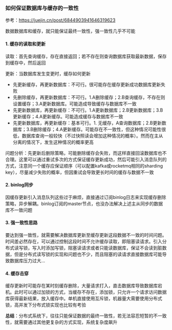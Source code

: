 ### 如何保证数据库与缓存的一致性

参考：https://juejin.cn/post/6844903941646319623

数据数据库和缓存，就只能保证最终一致性，强一致性几乎不可能

#### 1. 缓存的读取和更新

读取：首先查询缓存，存在直接返回；若不存在则查询数据库获取最新数据，保存到缓存中，然后返回

更新：当数据库发生变更时，缓存如何更新

- 先更新缓存，再更新数据库：不可行。很可能存在缓存更新成功数据库更新失败
- 先删除缓存，再更新数据库：不可行。1.A删除缓存；2.B查询缓存，不存在则设置缓存；3.A更新数据库。可能造成导致缓存与数据库不一致
- 先更新数据库，再更新缓存：不可行。1.A更新数据库；2.B更新数据库；3.B更新缓存；4.A更新缓存。可能造成缓存与数据库不一致
- 先更新数据库，再更新缓存：基本可行。1. 无缓存，A查询数据库；2.B更新数据库；3.B删除缓存；4.A更新缓存。可能存在不一致性，但这种情况可能性很低，数据库查询一般较快（不过快照读会增加这种情况的概率）。然而在主从分离的情况下，发生这种情况的概率更高

问题分析：先更新后删除策略，可能删除缓存会失败，而这样直接回滚数据库也不合理。这里可以通过重试多次的方式保证缓存更新成功，然后可能引入消息队列的方式，注意同一个缓存应保证顺序（可以配置kafka或rocketmq相同的sharding key），尽量减少失败的概率，但因重试会导致更长时间的缓存与数据不一致

#### 2. binlog同步

因缓存更新引入消息队列这些过于麻烦，直接通过订阅binlog日志来实现缓存删除策略，异步解耦。binlog订阅的master节点，也没办法解决上述主从同步的数据库不一致问题

#### 3. 强一致性思路

要达到强一致性，就需要解决数据库更新至缓存更新这段数据不一致的时间问题。时间差必然存在，可以通过控制这段时间不允许缓存读取，即阻塞读请求。引入分布式读写锁，写入时添加写锁，阻塞读请求或者只能读数据库，保证不会读到脏数据，但是分布式读写锁的实现和问题也不少，而且阻塞的读请求直接数据库可能导致数据库压力过大...

#### 4. 缓存击穿

缓存更新时可能存在某时刻缓存删除，大量请求打入，直击数据库导致数据库宕机。此时可以通过加锁的方式，当缓存不存在，添加锁，只允许一个请求访问数据库获得最新结果，放入缓存中。单机直接使用互斥锁，机器量大需要使用分布式锁，高并发下分布式锁实现也比较有考验

**总结**：分布式系统下，往往只能保证数据的最终一致性，若无法容忍短暂的不一致性，就需要通过其他更复杂的方式实现，系统复杂度飙升

